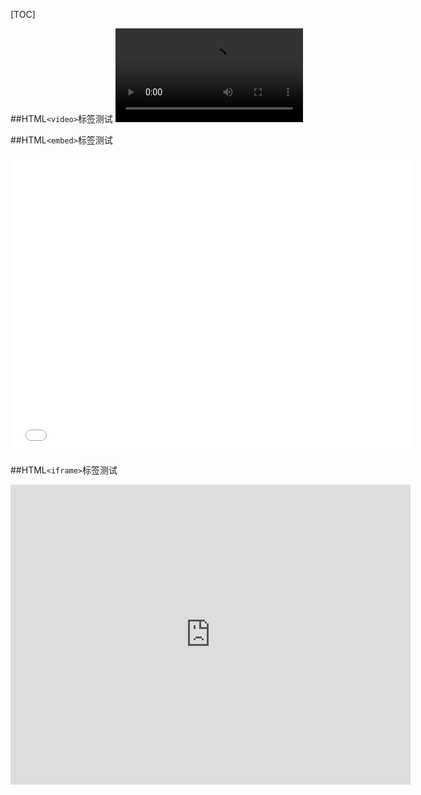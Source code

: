 [TOC]

##HTML`<video>`标签测试
<video src="Markdown语法帮助（CSDN）.m4v" controls="controls">
您的浏览器不支持 video 标签。
</video>

##HTML`<embed>`标签测试
<!-- 自动播放 -->
<embed width="640" height="480" SRC="Markdown语法帮助（CSDN）.mov"/>

##HTML`<iframe>`标签测试
<iframe height=480 width=640 src="http://player.youku.com/embed/XMTM0MDk0MTYyMA" frameborder=0 allowfullscreen></iframe>
